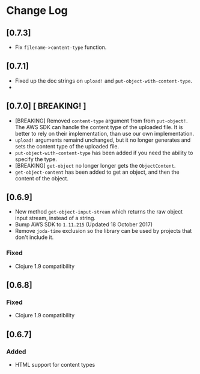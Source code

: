 # Change Log

## [0.7.3]

- Fix `filename->content-type` function.

## [0.7.1]

- Fixed up the doc strings on `upload!` and `put-object-with-content-type`.
-

## [0.7.0] [ BREAKING! ]

- [BREAKING] Removed `content-type` argument from from `put-object!`. The AWS SDK can handle the content type of the uploaded file. It is better to rely on their implementation, than use our own implementation.
- `upload!` arguments remaind unchanged, but it no longer generates and sets the content type of the uploaded file.
- `put-object-with-content-type` has been added if you need the ability to specify the type.
- [BREAKING] `get-object` no longer longer gets the `ObjectContent`.
- `get-object-content` has been added to get an object, and then the content of the object.

## [0.6.9]
- New method `get-object-input-stream` which returns the raw object input stream,
  instead of a string.
- Bump AWS SDK to `1.11.215` (Updated 18 October 2017)
- Remove `joda-time` exclusion so the library can be used by projects
  that don't include it.

### Fixed
- Clojure 1.9 compatibility
## [0.6.8]
### Fixed
- Clojure 1.9 compatibility

## [0.6.7]
### Added
- HTML support for content types
